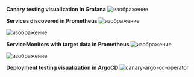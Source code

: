 **Canary testing visualization in Grafana**
![изображение](https://github.com/user-attachments/assets/5fd1d526-c983-46ea-81e9-f38f07bb0a11)




**Services discovered in Prometheus**
![изображение](https://github.com/user-attachments/assets/57c5cb9f-2c09-45a9-90ba-a35e54d926e9)

![изображение](https://github.com/user-attachments/assets/a7a30ae9-aa5b-4fa9-bcde-f56f19fb2661)



**ServiceMonitors with target data in Prometheus**
![изображение](https://github.com/user-attachments/assets/0b3e5c59-f73b-4be3-81d6-1eb0100b673b)

![изображение](https://github.com/user-attachments/assets/ed9b193b-183d-4507-97c4-f41de1ca1979)


**Deployment testing visualization in ArgoCD**
![canary-argo-cd-operator](https://github.com/user-attachments/assets/e2344139-b61a-42dc-9bff-fb04650a8c91)
